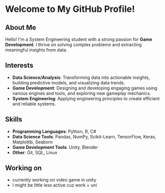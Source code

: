 # Welcome to My GitHub Profile!

## About Me
Hello! I'm a System Engineering student with a strong passion for **Game Development**. I thrive on solving complex problems and extracting meaningful insights from data.

## Interests
- **Data Science/Analysis**: Transforming data into actionable insights, building predictive models, and visualizing data trends.
- **Game Development**: Designing and developing engaging games using various engines and tools, and exploring new gameplay mechanics.
- **System Engineering**: Applying engineering principles to create efficient and reliable systems.

## Skills
- **Programming Languages**: Python, R, C#
- **Data Science Tools**: Pandas, NumPy, Scikit-Learn, TensorFlow, Keras, Matplotlib, Seaborn
- **Game Development Tools**: Unity, Blender
- **Other**: Git, SQL, Linux

## Working on
- currently working on video game in unity
- I might be little less active cuz work + uni
